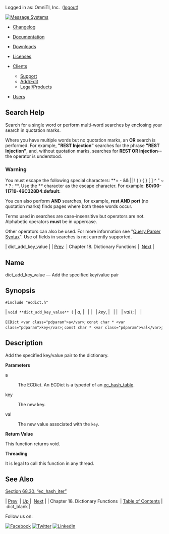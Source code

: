 Logged in as: OmniTI, Inc.  ([logout](https://support.messagesystems.com/logout.php))

[![Message Systems](https://support.messagesystems.com/images/ms-white205.png)](https://support.messagesystems.com/start.php) 

*   [Changelog](https://support.messagesystems.com/start.php?show=changelog)
*   [Documentation](https://support.messagesystems.com/docs/)
*   [Downloads](https://support.messagesystems.com/start.php)

*   [Licenses](https://support.messagesystems.com/license_summary.php)
*   <a href="">Clients</a>
    *   [Support](https://support.messagesystems.com/cs.php)
    *   [Add/Edit](https://support.messagesystems.com/edit_client.php)
    *   [Legal/Products](https://support.messagesystems.com/edit_products.php)
*   [Users](https://support.messagesystems.com/edit_customer.php)

## Search Help

Search for a single word or perform multi-word searches by enclosing your search in quotation marks.

Where you have multiple words but no quotation marks, an **OR** search is performed. For example, **"REST Injection"** searches for the phrase **"REST Injection"**, and, without quotation marks, searches for **REST OR Injection**--the operator is understood.

### Warning

You must escape the following special characters: **+ - && || ! ( ) { } [ ] ^ " ~ * ? : \**. Use the **\** character as the escape character. For example: **B0/00-11719-46C328D4\:default\:**

You can also perform **AND** searches, for example, **rest AND port** (no quotation marks) finds pages where both these words occur.

Terms used in searches are case-insensitive but operators are not. Alphabetic operators **must** be in uppercase.

Other operators can also be used. For more information see "[Query Parser Syntax](https://lucene.apache.org/core/old_versioned_docs/versions/3_0_0/queryparsersyntax.html)". Use of fields in searches is not currently supported.

| dict_add_key_value |
| [Prev](dict.php)  | Chapter 18. Dictionary Functions |  [Next](apis.dict_blank.php) |

<a name="apis.dict_add_key_value"></a>
## Name

dict_add_key_value — Add the specified key/value pair

## Synopsis

`#include "ecdict.h"`

| `void **dict_add_key_value** (` | <var class="pdparam">a</var>, |   |
|   | <var class="pdparam">key</var>, |   |
|   | <var class="pdparam">val</var>`)`; |   |

`ECDict <var class="pdparam">a</var>`;
`const char * <var class="pdparam">key</var>`;
`const char * <var class="pdparam">val</var>`;<a name="idp22428688"></a>
## Description

Add the specified key/value pair to the dictionary.

**Parameters**

<dl class="variablelist">

<dt>a</dt>

<dd>

The ECDict. An ECDict is a typedef of an [ec_hash_table](structs.ec_hash_table.php "68.31. ec_hash_table").

</dd>

<dt>key</dt>

<dd>

The new key.

</dd>

<dt>val</dt>

<dd>

The new value associated with the `key`.

</dd>

</dl>

**Return Value**

This function returns void.

**Threading**

It is legal to call this function in any thread.

<a name="idp22439472"></a>
## See Also

[Section 68.30, “ec_hash_iter”](structs.ec_hash_iter.php "68.30. ec_hash_iter")

| [Prev](dict.php)  | [Up](dict.php) |  [Next](apis.dict_blank.php) |
| Chapter 18. Dictionary Functions  | [Table of Contents](index.php) |  dict_blank |

Follow us on:

[![Facebook](https://support.messagesystems.com/images/icon-facebook.png)](http://www.facebook.com/messagesystems) [![Twitter](https://support.messagesystems.com/images/icon-twitter.png)](http://twitter.com/#!/MessageSystems) [![LinkedIn](https://support.messagesystems.com/images/icon-linkedin.png)](http://www.linkedin.com/company/message-systems)